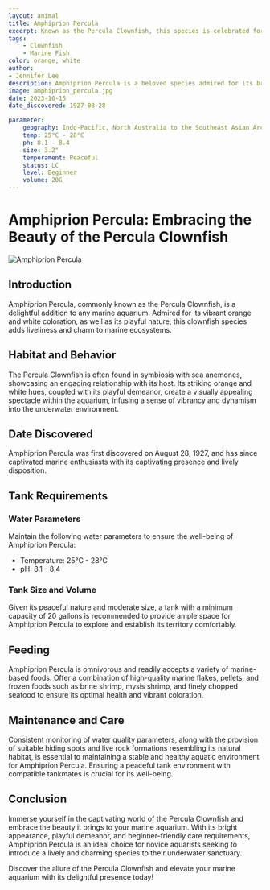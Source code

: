 ```yaml
---
layout: animal
title: Amphiprion Percula
excerpt: Known as the Percula Clownfish, this species is celebrated for its vibrant orange coloration and playful nature. Often found in symbiosis with sea anemones, it adds a lively and charming touch to any marine aquarium.
tags:
    - Clownfish
    - Marine Fish
color: orange, white
author:
- Jennifer Lee
description: Amphiprion Percula is a beloved species admired for its bright appearance and lively interactions with sea anemones.
image: amphiprion_percula.jpg
date: 2023-10-15
date_discovered: 1927-08-28

parameter:
    geography: Indo-Pacific, North Australia to the Southeast Asian Archipelago
    temp: 25°C - 28°C
    ph: 8.1 - 8.4
    size: 3.2"
    temperament: Peaceful
    status: LC
    level: Beginner
    volume: 20G
---
```


# Amphiprion Percula: Embracing the Beauty of the Percula Clownfish

![Amphiprion Percula](amphiprion_percula.jpg)

## Introduction

Amphiprion Percula, commonly known as the Percula Clownfish, is a delightful addition to any marine aquarium. Admired for its vibrant orange and white coloration, as well as its playful nature, this clownfish species adds liveliness and charm to marine ecosystems.

## Habitat and Behavior

The Percula Clownfish is often found in symbiosis with sea anemones, showcasing an engaging relationship with its host. Its striking orange and white hues, coupled with its playful demeanor, create a visually appealing spectacle within the aquarium, infusing a sense of vibrancy and dynamism into the underwater environment.

## Date Discovered

Amphiprion Percula was first discovered on August 28, 1927, and has since captivated marine enthusiasts with its captivating presence and lively disposition.

## Tank Requirements

### Water Parameters

Maintain the following water parameters to ensure the well-being of Amphiprion Percula:

- Temperature: 25°C - 28°C
- pH: 8.1 - 8.4

### Tank Size and Volume

Given its peaceful nature and moderate size, a tank with a minimum capacity of 20 gallons is recommended to provide ample space for Amphiprion Percula to explore and establish its territory comfortably.

## Feeding

Amphiprion Percula is omnivorous and readily accepts a variety of marine-based foods. Offer a combination of high-quality marine flakes, pellets, and frozen foods such as brine shrimp, mysis shrimp, and finely chopped seafood to ensure its optimal health and vibrant coloration.

## Maintenance and Care

Consistent monitoring of water quality parameters, along with the provision of suitable hiding spots and live rock formations resembling its natural habitat, is essential to maintaining a stable and healthy aquatic environment for Amphiprion Percula. Ensuring a peaceful tank environment with compatible tankmates is crucial for its well-being.

## Conclusion

Immerse yourself in the captivating world of the Percula Clownfish and embrace the beauty it brings to your marine aquarium. With its bright appearance, playful demeanor, and beginner-friendly care requirements, Amphiprion Percula is an ideal choice for novice aquarists seeking to introduce a lively and charming species to their underwater sanctuary.

Discover the allure of the Percula Clownfish and elevate your marine aquarium with its delightful presence today!

